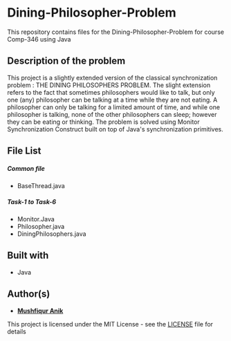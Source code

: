 # Dining-Philosopher-Problem
This repository contains files for the Dining-Philosopher-Problem for course Comp-346 using Java

## Description of the problem

This project is a slightly extended version of the classical synchronization problem : THE DINING PHILOSOPHERS PROBLEM. The slight extension refers to the fact that sometimes philosophers would like to talk, but only one (any) philosopher can be talking at a time while they are not eating. A philosopher can only be talking for a limited amount of time, and while one philosopher is talking, none of the other philosophers can sleep; however they can be eating or thinking. The problem is solved using Monitor Synchronization Construct built on top of Java's synchronization primitives. 

## File List

##### Common file
- BaseThread.java
##### Task-1 to Task-6
- Monitor.Java
- Philosopher.java
- DiningPhilosophers.java


## Built with
* Java


## Author(s)

* [**Mushfiqur Anik**](https://github.com/mushfiqur-anik)

This project is licensed under the MIT License - see the [LICENSE](LICENSE) file for details
